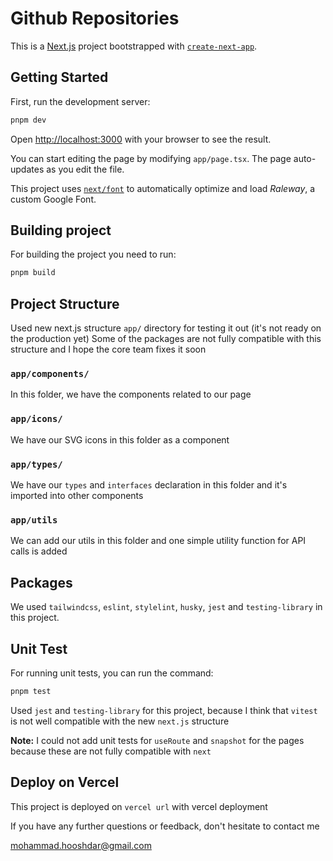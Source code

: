 # Github Repositories

This is a [Next.js](https://nextjs.org/) project bootstrapped with [`create-next-app`](https://github.com/vercel/next.js/tree/canary/packages/create-next-app).

## Getting Started

First, run the development server:

```bash
pnpm dev
```

Open [http://localhost:3000](http://localhost:3000) with your browser to see the result.

You can start editing the page by modifying `app/page.tsx`. The page auto-updates as you edit the file.

This project uses [`next/font`](https://nextjs.org/docs/basic-features/font-optimization) to automatically optimize and load _Raleway_, a custom Google Font.

## Building project

For building the project you need to run:

```bash
pnpm build
```

## Project Structure

Used new next.js structure `app/` directory for testing it out (it's not ready on the production yet)
Some of the packages are not fully compatible with this structure and I hope the core team fixes it soon

### `app/components/`

In this folder, we have the components related to our page

### `app/icons/`

We have our SVG icons in this folder as a component

### `app/types/`

We have our `types` and `interfaces` declaration in this folder and it's imported into other components

### `app/utils`

We can add our utils in this folder and one simple utility function for API calls is added

## Packages

We used `tailwindcss`, `eslint`, `stylelint`, `husky`, `jest` and `testing-library` in this project.

## Unit Test

For running unit tests, you can run the command:

```bash
pnpm test
```

Used `jest` and `testing-library` for this project, because I think that `vitest` is not well compatible with the new `next.js` structure

**Note:** I could not add unit tests for `useRoute` and `snapshot` for the pages because these are not fully compatible with `next`

## Deploy on Vercel

This project is deployed on `vercel url` with vercel deployment

If you have any further questions or feedback, don't hesitate to contact me

mohammad.hooshdar@gmail.com

